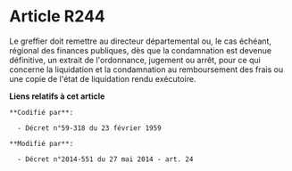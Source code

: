 # Article R244

Le greffier doit remettre au   directeur départemental ou, le cas échéant, régional des finances publiques, dès que la
condamnation est devenue définitive, un extrait de l'ordonnance, jugement ou arrêt, pour ce qui concerne la liquidation et la
condamnation au remboursement des frais ou une copie de l'état de liquidation rendu exécutoire.

**Liens relatifs à cet article**

	**Codifié par**:

	  - Décret n°59-318 du 23 février 1959

	**Modifié par**:

	  - Décret n°2014-551 du 27 mai 2014 - art. 24
